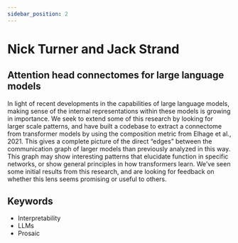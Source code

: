 ```yaml
---
sidebar_position: 2
---
```


# Nick Turner and Jack Strand

## Attention head connectomes for large language models

In light of recent developments in the capabilities of large language models, making sense of the internal representations within these models is growing in importance. We seek to extend some of this research by looking for larger scale patterns, and have built a codebase to extract a connectome from transformer models by using the composition metric from Elhage et al., 2021. This gives a complete picture of the direct “edges” between the communication graph of larger models than previously analyzed in this way. This graph may show interesting patterns that elucidate function in specific networks, or show general principles in how transformers learn. We’ve seen some initial results from this research, and are looking for feedback on whether this lens seems promising or useful to others.

## Keywords
- Interpretability
- LLMs
- Prosaic
